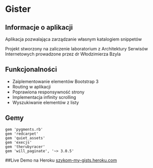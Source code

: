 Gister
============

## Informacje o aplikacji

Aplikacja pozwalająca zarządzanie własnym katalogiem snippetów

Projekt stworzony na zaliczenie laboratorium z Architektury Serwisów Internetowych prowadzone przez dr Włodzimierza Bzyla

## Funkcjonalności

- Zaiplementowanie elementów Bootstrap 3
- Routing w aplikacji
- Poprawiona responsywność strony
- Implementacja infinity scrolling
- Wyszukiwanie elementów z listy

## Gemy

```
gem 'pygments.rb'
gem 'redcarpet'
gem 'quiet_assets'
gem 'execjs'
gem 'therubyracer'
gem 'will_paginate', '~> 3.0.5'
```

##Live Demo na Heroku
[szykom-my-gists.heroku.com](http://szykom-my-gists.herokuapp.com)
